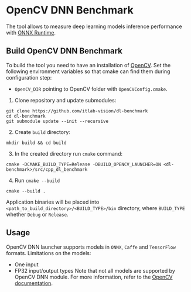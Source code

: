 # OpenCV DNN Benchmark
The tool allows to measure deep learning models inference performance with [ONNX Runtime](https://github.com/microsoft/onnxruntime).


## Build OpenCV DNN Benchmark
To build the tool you need to have an installation of [OpenCV](https://github.com/opencv/opencv). Set the following environment variables so that cmake can find them during configuration step:
* `OpenCV_DIR` pointing to OpenCV folder with `OpenCVConfig.cmake`.

1. Clone repository and update submodules:
```
git clone https://github.com/itlab-vision/dl-benchmark
cd dl-benchmark
git submodule update --init --recursive
```
2. Create `build` directory:
```
mkdir build && cd build
```
3. In the created directory run `cmake` command:
```
cmake -DCMAKE_BUILD_TYPE=Release -DBUILD_OPENCV_LAUNCHER=ON <dl-benchmark>/src/cpp_dl_benchmark
```

4. Run `cmake --build`
```
cmake --build .
```
Application binaries will be placed into `<path_to_build_directory>/<BUILD_TYPE>/bin` directory, where `BUILD_TYPE` whether `Debug` or `Release`.

## Usage
OpenCV DNN launcher supports models in `ONNX`, `Caffe` and `TensorFlow` formats.
Limitations on the models:
- One input
- FP32 input/output types
Note that not all models are supported by OpenCV DNN module. For more information, refer to the [OpenCV documentation](https://docs.opencv.org/4.x/d2/d58/tutorial_table_of_content_dnn.html).
